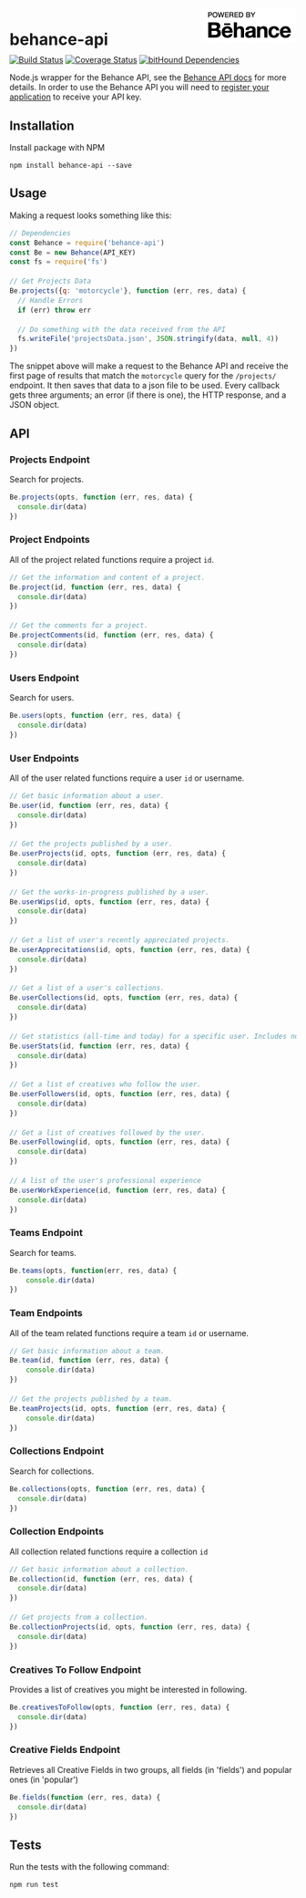 <div style="display:block; width: 100%; float:left; margin-bottom: 10px;">
  <div style="float:left"><h1 style="margin-bottom: 0;">behance-api</h1></div>
  <div style="float:right">
  	<img src="./PbyBehance-vertical-145px.png" width="165px" height="61px" />
  </div>
</div>


[![Build Status](https://travis-ci.org/Polyneue/behance-api.svg?branch=master)](https://travis-ci.org/Polyneue/behance-api)
[![Coverage Status](https://coveralls.io/repos/github/Polyneue/behance-api/badge.svg?branch=master)](https://coveralls.io/github/Polyneue/behance-api?branch=master)
[![bitHound Dependencies](https://www.bithound.io/github/Polyneue/behance-api/badges/dependencies.svg)](https://www.bithound.io/github/Polyneue/behance-api/master/dependencies/npm)  

Node.js wrapper for the Behance API, see the [Behance API docs](https://www.behance.net/dev/api/endpoints/) for more details. In order to use the Behance API you will need to [register your application](https://www.behance.net/dev/register) to receive your API key.

## Installation
Install package with NPM

```
npm install behance-api --save
```

## Usage
Making a request looks something like this:

```javascript
// Dependencies
const Behance = require('behance-api')
const Be = new Behance(API_KEY)
const fs = require('fs')

// Get Projects Data
Be.projects({q: 'motorcycle'}, function (err, res, data) {
  // Handle Errors
  if (err) throw err

  // Do something with the data received from the API
  fs.writeFile('projectsData.json', JSON.stringify(data, null, 4))
})
```

The snippet above will make a request to the Behance API and receive the first page of results that match the `motorcycle` query for the `/projects/` endpoint. It then saves that data to a json file to be used. Every callback gets three arguments; an error (if there is one), the HTTP response, and a JSON object.

## API  

### Projects Endpoint
Search for projects.  

```javascript
Be.projects(opts, function (err, res, data) {
  console.dir(data)
})
```

### Project Endpoints
All of the project related functions require a project `id`.

```javascript
// Get the information and content of a project.  
Be.project(id, function (err, res, data) {
  console.dir(data)
})

// Get the comments for a project.   
Be.projectComments(id, function (err, res, data) {
  console.dir(data)
})
```

### Users Endpoint
Search for users.  

```javascript
Be.users(opts, function (err, res, data) {
  console.dir(data)
})
```

### User Endpoints
All of the user related functions require a user `id` or username.

```javascript
// Get basic information about a user.
Be.user(id, function (err, res, data) {
  console.dir(data)
})

// Get the projects published by a user.  
Be.userProjects(id, opts, function (err, res, data) {
  console.dir(data)
})

// Get the works-in-progress published by a user.  
Be.userWips(id, opts, function (err, res, data) {
  console.dir(data)
})

// Get a list of user's recently appreciated projects.  
Be.userApprecitations(id, opts, function (err, res, data) {
  console.dir(data)
})

// Get a list of a user's collections.  
Be.userCollections(id, opts, function (err, res, data) {
  console.dir(data)
})

// Get statistics (all-time and today) for a specific user. Includes number of project views, appreciations, comments, and profile views.
Be.userStats(id, function (err, res, data) {
  console.dir(data)
})

// Get a list of creatives who follow the user.  
Be.userFollowers(id, opts, function (err, res, data) {
  console.dir(data)
})

// Get a list of creatives followed by the user.  
Be.userFollowing(id, opts, function (err, res, data) {
  console.dir(data)
})

// A list of the user's professional experience
Be.userWorkExperience(id, function (err, res, data) {
  console.dir(data)
})
```

### Teams Endpoint
Search for teams.  

```javascript
Be.teams(opts, function(err, res, data) {
	console.dir(data)
})
```

### Team Endpoints
All of the team related functions require a team `id` or username.

```javascript
// Get basic information about a team.
Be.team(id, function (err, res, data) {
	console.dir(data)
})

// Get the projects published by a team.  
Be.teamProjects(id, opts, function (err, res, data) {
	console.dir(data)
})
```

### Collections Endpoint
Search for collections.  

```javascript
Be.collections(opts, function (err, res, data) {
  console.dir(data)
})
```

### Collection Endpoints
All collection related functions require a collection `id`

```javascript
// Get basic information about a collection.
Be.collection(id, function (err, res, data) {
  console.dir(data)
})

// Get projects from a collection.  
Be.collectionProjects(id, opts, function (err, res, data) {
  console.dir(data)
})
```

### Creatives To Follow Endpoint
Provides a list of creatives you might be interested in following.  

```javascript
Be.creativesToFollow(opts, function (err, res, data) {
  console.dir(data)
})
```

### Creative Fields Endpoint
Retrieves all Creative Fields in two groups, all fields (in 'fields') and popular ones (in 'popular')

```javascript
Be.fields(function (err, res, data) {
  console.dir(data)
})
```

## Tests
Run the tests with the following command:  

```
npm run test
```